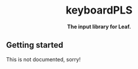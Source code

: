 <h1 align="center">keyboardPLS</h1>
<div align="center">
  <strong>The input library for Leaf.</strong>
</div>

## Getting started

This is not documented, sorry!